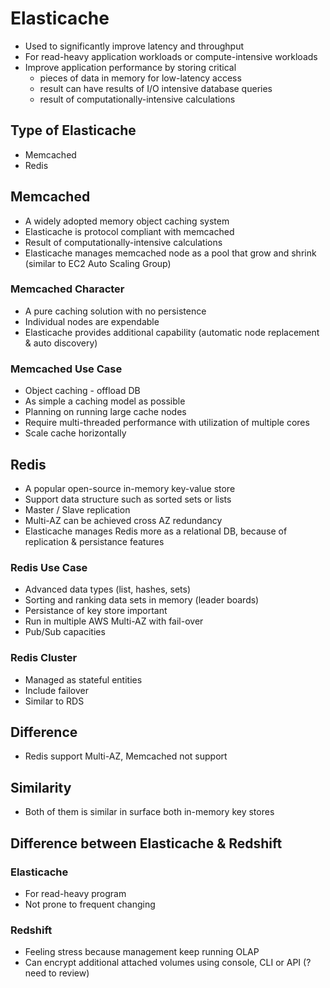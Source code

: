 # Elasticache
* Used to significantly improve latency and throughput
* For read-heavy application workloads or compute-intensive workloads
* Improve application performance by storing critical
    - pieces of data in memory for low-latency access
    - result can have results of I/O intensive database queries
    - result of computationally-intensive calculations

## Type of Elasticache
* Memcached
* Redis

## Memcached
* A widely adopted memory object caching system
* Elasticache is protocol compliant with memcached
* Result of computationally-intensive calculations
* Elasticache manages memcached node as a pool that grow and shrink (similar to EC2 Auto Scaling Group)

### Memcached Character
* A pure caching solution with no persistence
* Individual nodes are expendable
* Elasticache provides additional capability (automatic node replacement & auto discovery)

### Memcached Use Case
* Object caching - offload DB
* As simple a caching model as possible
* Planning on running large cache nodes
* Require multi-threaded performance with utilization of multiple cores
* Scale cache horizontally

## Redis 
* A popular open-source in-memory key-value store
* Support data structure such as sorted sets or lists
* Master / Slave replication
* Multi-AZ can be achieved cross AZ redundancy
* Elasticache manages Redis more as a relational DB, because of replication & persistance features

### Redis Use Case
* Advanced data types (list, hashes, sets)
* Sorting and ranking data sets in memory (leader boards)
* Persistance of key store important
* Run in multiple AWS Multi-AZ with fail-over
* Pub/Sub capacities

### Redis Cluster
* Managed as stateful entities
* Include failover
* Similar to RDS

## Difference 
* Redis support Multi-AZ, Memcached not support 

## Similarity
* Both of them is similar in surface both in-memory key stores

## Difference between Elasticache & Redshift
### Elasticache
* For read-heavy program 
* Not prone to frequent changing

### Redshift
* Feeling stress because management keep running OLAP
* Can encrypt additional attached volumes using console, CLI or API (? need to review)